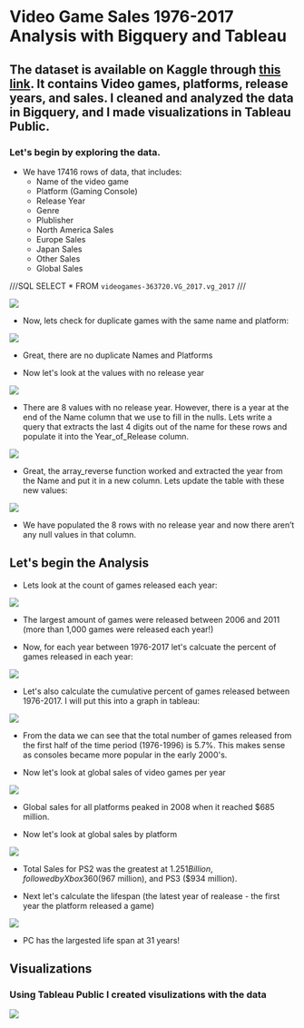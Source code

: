 # Video Game Sales 1976-2017 Analysis with Bigquery and Tableau
## The dataset is available on Kaggle through [this link](https://www.kaggle.com/code/kendallgillies/video-game-sales-by-genre). It contains Video games, platforms, release years, and sales. I cleaned and analyzed the data in Bigquery, and I made visualizations in Tableau Public.
### Let's begin by exploring the data.
- We have 17416 rows of data, that includes:
  - Name of the video game
  - Platform (Gaming Console)
  - Release Year
  - Genre
  - Plublisher
  - North America Sales
  - Europe Sales
  - Japan Sales
  - Other Sales
  - Global Sales

///SQL
SELECT * 
FROM  `videogames-363720.VG_2017.vg_2017`
///

![](https://github.com/cdauksas/PortfolioProjects/blob/main/Picture13.png)


- Now, lets check for duplicate games with the same name and platform:

![](https://github.com/cdauksas/PortfolioProjects/blob/main/Picture-2.png)

- Great, there are no duplicate Names and Platforms

- Now let's look at the values with no release year

![](https://github.com/cdauksas/PortfolioProjects/blob/main/Picture14.png)

- There are 8 values with no release year. However, there is a year at the end of the Name column that we use to fill in the nulls. Lets write a query that extracts the last 4 digits out of the name for these rows and populate it into the Year_of_Release column.

![](https://github.com/cdauksas/PortfolioProjects/blob/main/Picture15.png)

- Great, the array_reverse function worked and extracted the year from the Name and put it in a new column. Lets update the table with these new values:

![](https://github.com/cdauksas/PortfolioProjects/blob/main/Picture-6.png)

- We have populated the 8 rows with no release year and now there aren’t any null values in that column.

## Let's begin the Analysis

- Lets look at the count of games released each year:

![](https://github.com/cdauksas/PortfolioProjects/blob/main/Picture16.png)

- The largest amount of games were released between 2006 and 2011 (more than 1,000 games were released each year!)

- Now, for each year between 1976-2017 let's calcuate the percent of games released in each year:

![](https://github.com/cdauksas/PortfolioProjects/blob/main/Picture-8.png)


- Let's also calculate the cumulative percent of games released between 1976-2017. I will put this into a graph in tableau:

![](https://github.com/cdauksas/PortfolioProjects/blob/main/Picture-9.png)

- From the data  we can see that the total number of games released from the first half of the time period (1976-1996) is 5.7%. This makes sense as consoles became more popular in the early 2000's.

- Now let's look at global sales of video games per year

![](https://github.com/cdauksas/PortfolioProjects/blob/main/Picture-10.png)

- Global sales for all platforms peaked in 2008 when it reached $685 million.

- Now let's look at global sales by platform

![](https://github.com/cdauksas/PortfolioProjects/blob/main/Picture-11.png)

- Total Sales for PS2 was the greatest at $1.251 Billion, followed by Xbox360 ($967 million), and PS3 ($934 million).

- Next let's calculate the lifespan (the latest year of realease - the first year the platform released a game)

![](https://github.com/cdauksas/PortfolioProjects/blob/main/Picture-12.png)

- PC has the largested life span at 31 years!


## Visualizations

### Using Tableau Public I created visulizations with the data

![](https://github.com/cdauksas/PortfolioProjects/blob/main/VGTableau.PNG)
